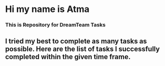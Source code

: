 # Hi my name is Atma
### This is Repository for DreamTeam Tasks
## I tried my best to complete as many tasks as possible. Here are the list of tasks I successfully completed within the given time frame.

